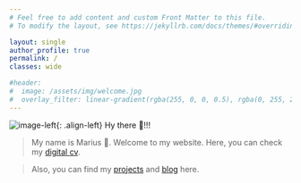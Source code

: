 ```yaml
---
# Feel free to add content and custom Front Matter to this file.
# To modify the layout, see https://jekyllrb.com/docs/themes/#overriding-theme-defaults

layout: single
author_profile: true
permalink: /
classes: wide

#header:
#  image: /assets/img/welcome.jpg
#  overlay_filter: linear-gradient(rgba(255, 0, 0, 0.5), rgba(0, 255, 255, 0.5))
---
```


![image-left](/assets/img/welcome.jpg){: .align-left}
Hy there 👋!!!

>My name is Marius 🤝. Welcome to my website.
Here, you can check my [digital cv](./cv).

>Also, you can find my [projects](./portfolio) and [blog](./blog) here.
